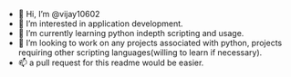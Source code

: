 - 👋 Hi, I’m @vijay10602
- 👀 I’m interested in application development.
- 🌱 I’m currently learning python indepth scripting and usage.
- 💞️ I’m looking to work on any projects associated with python, projects requiring other scripting languages(willing to learn if necessary).
- 📫 a pull request for this readme would be easier.

<!---
vijay10602/vijay10602 is a ✨ special ✨ repository because its `README.md` (this file) appears on your GitHub profile.
You can click the Preview link to take a look at your changes.
--->
